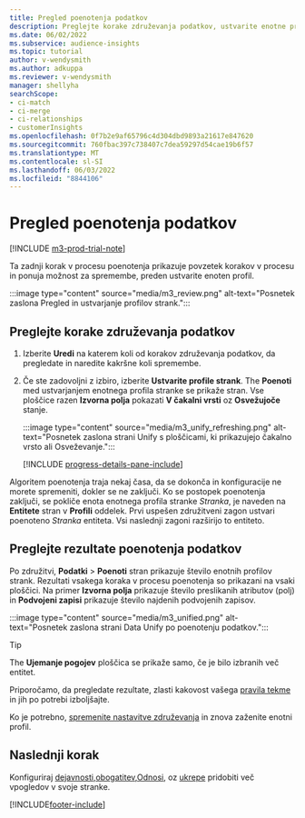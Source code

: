 ```yaml
---
title: Pregled poenotenja podatkov
description: Preglejte korake združevanja podatkov, ustvarite enotne profile strank in preglejte rezultate
ms.date: 06/02/2022
ms.subservice: audience-insights
ms.topic: tutorial
author: v-wendysmith
ms.author: adkuppa
ms.reviewer: v-wendysmith
manager: shellyha
searchScope:
- ci-match
- ci-merge
- ci-relationships
- customerInsights
ms.openlocfilehash: 0f7b2e9af65796c4d304dbd9893a21617e847620
ms.sourcegitcommit: 760fbac397c738407c7dea59297d54cae19b6f57
ms.translationtype: MT
ms.contentlocale: sl-SI
ms.lasthandoff: 06/03/2022
ms.locfileid: "8844106"
---
```

# <a name="review-data-unification"></a>Pregled poenotenja podatkov

[!INCLUDE [m3-prod-trial-note](includes/m3-prod-trial-note.md)]

Ta zadnji korak v procesu poenotenja prikazuje povzetek korakov v procesu in ponuja možnost za spremembe, preden ustvarite enoten profil.

:::image type="content" source="media/m3_review.png" alt-text="Posnetek zaslona Pregled in ustvarjanje profilov strank.":::

## <a name="review-the-data-unification-steps"></a>Preglejte korake združevanja podatkov

1. Izberite **Uredi** na katerem koli od korakov združevanja podatkov, da pregledate in naredite kakršne koli spremembe.

1. Če ste zadovoljni z izbiro, izberite **Ustvarite profile strank**. The **Poenoti** med ustvarjanjem enotnega profila stranke se prikaže stran. Vse ploščice razen **Izvorna polja** pokazati **V čakalni vrsti** oz **Osvežujoče** stanje.

   :::image type="content" source="media/m3_unify_refreshing.png" alt-text="Posnetek zaslona strani Unify s ploščicami, ki prikazujejo čakalno vrsto ali Osveževanje.":::

   [!INCLUDE [progress-details-pane-include](includes/progress-details-pane.md)]

Algoritem poenotenja traja nekaj časa, da se dokonča in konfiguracije ne morete spremeniti, dokler se ne zaključi. Ko se postopek poenotenja zaključi, se pokliče enota enotnega profila stranke *Stranka*, je naveden na **Entitete** stran v **Profili** oddelek. Prvi uspešen združitveni zagon ustvari poenoteno *Stranka* entiteta. Vsi naslednji zagoni razširijo to entiteto.

## <a name="review-the-results-of-data-unification"></a>Preglejte rezultate poenotenja podatkov

Po združitvi, **Podatki** > **Poenoti** stran prikazuje število enotnih profilov strank. Rezultati vsakega koraka v procesu poenotenja so prikazani na vsaki ploščici. Na primer **Izvorna polja** prikazuje število preslikanih atributov (polj) in **Podvojeni zapisi** prikazuje število najdenih podvojenih zapisov.

:::image type="content" source="media/m3_unified.png" alt-text="Posnetek zaslona strani Data Unify po poenotenju podatkov.":::

> [!TIP]
> The **Ujemanje pogojev** ploščica se prikaže samo, če je bilo izbranih več entitet.

Priporočamo, da pregledate rezultate, zlasti kakovost vašega [pravila tekme](data-unification-update.md#manage-match-rules) in jih po potrebi izboljšajte.

Ko je potrebno, [spremenite nastavitve združevanja](data-unification-update.md) in znova zaženite enotni profil.

## <a name="next-step"></a>Naslednji korak

Konfiguriraj [dejavnosti](activities.md),[obogatitev](enrichment-hub.md),[Odnosi](relationships.md), oz [ukrepe](measures.md) pridobiti več vpogledov v svoje stranke.

[!INCLUDE[footer-include](includes/footer-banner.md)]

